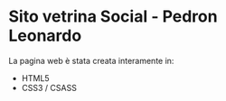 # Sito vetrina Social - Pedron Leonardo

La pagina web è stata creata interamente in:
- HTML5
- CSS3 / CSASS
